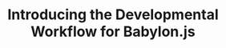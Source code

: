 ---
title: Introducing the Developmental Workflow for Babylon.js
image: 
description: Welcome to Babylon.js. Introducing the first step into the wonderful, rich world of creating engaging immersive 3D web experiences.
keywords: getting started, workflow introduction
further-reading: 
video-overview:
video-content:
---